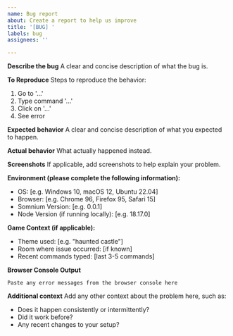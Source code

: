 ```yaml
---
name: Bug report
about: Create a report to help us improve
title: '[BUG] '
labels: bug
assignees: ''

---
```


**Describe the bug**
A clear and concise description of what the bug is.

**To Reproduce**
Steps to reproduce the behavior:
1. Go to '...'
2. Type command '...'
3. Click on '...'
4. See error

**Expected behavior**
A clear and concise description of what you expected to happen.

**Actual behavior**
What actually happened instead.

**Screenshots**
If applicable, add screenshots to help explain your problem.

**Environment (please complete the following information):**
 - OS: [e.g. Windows 10, macOS 12, Ubuntu 22.04]
 - Browser: [e.g. Chrome 96, Firefox 95, Safari 15]
 - Somnium Version: [e.g. 0.0.1]
 - Node Version (if running locally): [e.g. 18.17.0]

**Game Context (if applicable):**
 - Theme used: [e.g. "haunted castle"]
 - Room where issue occurred: [if known]
 - Recent commands typed: [last 3-5 commands]

**Browser Console Output**
```
Paste any error messages from the browser console here
```

**Additional context**
Add any other context about the problem here, such as:
- Does it happen consistently or intermittently?
- Did it work before?
- Any recent changes to your setup?